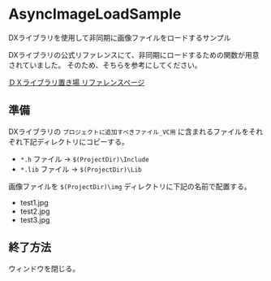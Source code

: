 AsyncImageLoadSample
====================

DXライブラリを使用して非同期に画像ファイルをロードするサンプル

DXライブラリの公式リファレンスにて、非同期にロードするための関数が用意されていました。
そのため、そちらを参考にしてください。

[ＤＸライブラリ置き場 リファレンスページ](http://homepage2.nifty.com/natupaji/DxLib/function/dxfunc_other.html#R21N1)

## 準備

DXライブラリの `プロジェクトに追加すべきファイル_VC用` に含まれるファイルをそれぞれ下記ディレクトリにコピーする。

- `*.h` ファイル → `$(ProjectDir)\Include`
- `*.lib` ファイル → `$(ProjectDir)\Lib`

画像ファイルを `$(ProjectDir)\img` ディレクトリに下記の名前で配置する。

- test1.jpg
- test2.jpg
- test3.jpg

## 終了方法

ウィンドウを閉じる。
